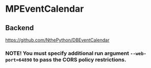 # MPEventCalendar

## Backend
https://github.com/NthePython/DBEventCalendar
### NOTE! You must specify additional run argument `--web-port=64890` to pass the CORS policy restrictions.
